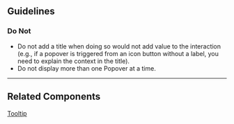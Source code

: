 ## Guidelines

### Do Not

-   Do not add a title when doing so would not add value to the interaction (e.g., if a popover is triggered from an icon button without a label, you need to explain the context in the title).
-   Do not display more than one Popover at a time.

---

## Related Components

[Tooltip](#/components/Tooltip)
